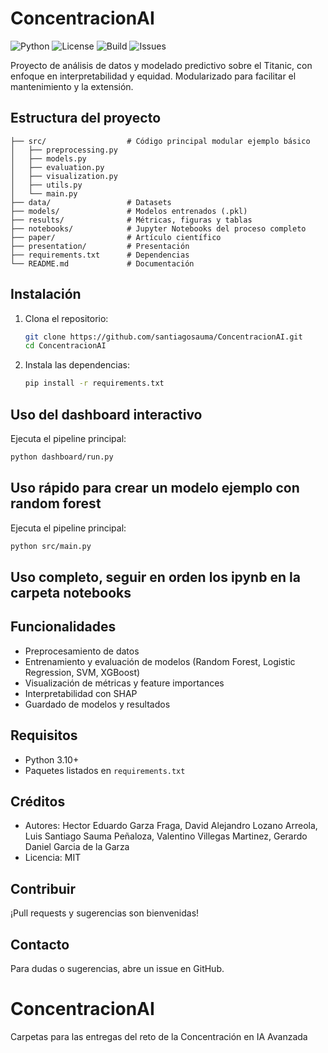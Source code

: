 # ConcentracionAI

![Python](https://img.shields.io/badge/Python-3.10%2B-blue.svg)
![License](https://img.shields.io/badge/License-MIT-green.svg)
![Build](https://img.shields.io/badge/build-passing-brightgreen.svg)
![Issues](https://img.shields.io/github/issues/santiagosauma/ConcentracionAI)

Proyecto de análisis de datos y modelado predictivo sobre el Titanic, con enfoque en interpretabilidad y equidad. Modularizado para facilitar el mantenimiento y la extensión.

## Estructura del proyecto

```
├── src/                  # Código principal modular ejemplo básico
│   ├── preprocessing.py
│   ├── models.py
│   ├── evaluation.py
│   ├── visualization.py
│   ├── utils.py
│   └── main.py
├── data/                 # Datasets
├── models/               # Modelos entrenados (.pkl)
├── results/              # Métricas, figuras y tablas
├── notebooks/            # Jupyter Notebooks del proceso completo
├── paper/                # Artículo científico
├── presentation/         # Presentación
├── requirements.txt      # Dependencias
└── README.md             # Documentación
```

## Instalación

1. Clona el repositorio:
	```bash
	git clone https://github.com/santiagosauma/ConcentracionAI.git
	cd ConcentracionAI
	```
2. Instala las dependencias:
	```bash
	pip install -r requirements.txt
	```

## Uso del dashboard interactivo
Ejecuta el pipeline principal:
```bash
python dashboard/run.py
```

## Uso rápido para crear un modelo ejemplo con random forest

Ejecuta el pipeline principal:
```bash
python src/main.py
```

## Uso completo, seguir en orden los ipynb en la carpeta notebooks

## Funcionalidades
- Preprocesamiento de datos
- Entrenamiento y evaluación de modelos (Random Forest, Logistic Regression, SVM, XGBoost)
- Visualización de métricas y feature importances
- Interpretabilidad con SHAP
- Guardado de modelos y resultados

## Requisitos
- Python 3.10+
- Paquetes listados en `requirements.txt`

## Créditos
- Autores: Hector Eduardo Garza Fraga, David Alejandro Lozano Arreola, Luis Santiago Sauma Peñaloza,
Valentino Villegas Martinez, Gerardo Daniel Garcia de la Garza
- Licencia: MIT

## Contribuir
¡Pull requests y sugerencias son bienvenidas!

## Contacto
Para dudas o sugerencias, abre un issue en GitHub.

# ConcentracionAI
Carpetas para las entregas del reto de la Concentración en IA Avanzada
